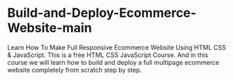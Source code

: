 # Build-and-Deploy-Ecommerce-Website-main
Learn How To Make Full Responsive Ecommerce Website Using HTML CSS &amp; JavaScript. This is a free HTML CSS JavaScript Course. And in this course we will learn how to build and deploy a full multipage ecommerce website completely from scratch step by step.
